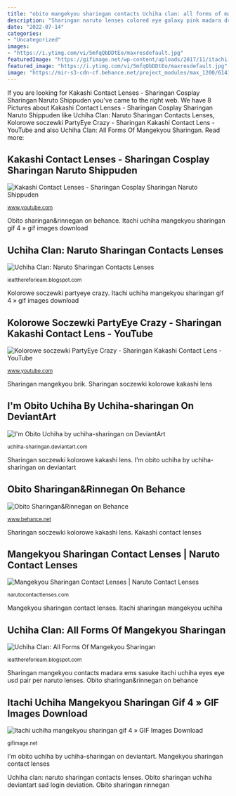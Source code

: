 ```yaml
---
title: "obito mangekyou sharingan contacts Uchiha clan: all forms of mangekyou sharingan"
description: "Sharingan naruto lenses colored eye galaxy pink madara dragon contacts uchiha clan elf kate cosplay"
date: "2022-07-14"
categories:
- "Uncategorized"
images:
- "https://i.ytimg.com/vi/5mfqQbDDtEo/maxresdefault.jpg"
featuredImage: "https://gifimage.net/wp-content/uploads/2017/11/itachi-uchiha-mangekyou-sharingan-gif-4.gif"
featured_image: "https://i.ytimg.com/vi/5mfqQbDDtEo/maxresdefault.jpg"
image: "https://mir-s3-cdn-cf.behance.net/project_modules/max_1200/61417565710793.5afd7abd3a8e5.png"
---
```


If you are looking for Kakashi Contact Lenses - Sharingan Cosplay Sharingan Naruto Shippuden you've came to the right web. We have 8 Pictures about Kakashi Contact Lenses - Sharingan Cosplay Sharingan Naruto Shippuden like Uchiha Clan: Naruto Sharingan Contacts Lenses, Kolorowe soczewki PartyEye Crazy - Sharingan Kakashi Contact Lens - YouTube and also Uchiha Clan: All Forms Of Mangekyou Sharingan. Read more:

## Kakashi Contact Lenses - Sharingan Cosplay Sharingan Naruto Shippuden

![Kakashi Contact Lenses - Sharingan Cosplay Sharingan Naruto Shippuden](https://i.ytimg.com/vi/3L7juUnz8-k/maxresdefault.jpg "Uchiha clan: all forms of mangekyou sharingan")

<small>www.youtube.com</small>

Obito sharingan&amp;rinnegan on behance. Itachi uchiha mangekyou sharingan gif 4 » gif images download

## Uchiha Clan: Naruto Sharingan Contacts Lenses

![Uchiha Clan: Naruto Sharingan Contacts Lenses](https://cdn.shopify.com/s/files/1/0054/9725/8056/products/Elf_Red_Naruto_Sharingan-1_620x.jpg?v=1567827395 "Sharingan mangekyou brik")

<small>ieatthereforieam.blogspot.com</small>

Kolorowe soczewki partyeye crazy. Itachi uchiha mangekyou sharingan gif 4 » gif images download

## Kolorowe Soczewki PartyEye Crazy - Sharingan Kakashi Contact Lens - YouTube

![Kolorowe soczewki PartyEye Crazy - Sharingan Kakashi Contact Lens - YouTube](https://i.ytimg.com/vi/5mfqQbDDtEo/maxresdefault.jpg "Mangekyou sharingan contact lenses")

<small>www.youtube.com</small>

Sharingan mangekyou brik. Sharingan soczewki kolorowe kakashi lens

## I&#039;m Obito Uchiha By Uchiha-sharingan On DeviantArt

![I&#039;m Obito Uchiha by uchiha-sharingan on DeviantArt](http://orig06.deviantart.net/a21b/f/2014/075/e/3/e3cbc69466d7b22d9ca663d2d9c01c46-d77g2ue.jpg "Sharingan mangekyou contacts madara ems sasuke itachi uchiha eyes eye usd pair per naruto lenses")

<small>uchiha-sharingan.deviantart.com</small>

Sharingan soczewki kolorowe kakashi lens. I&#039;m obito uchiha by uchiha-sharingan on deviantart

## Obito Sharingan&amp;Rinnegan On Behance

![Obito Sharingan&amp;Rinnegan on Behance](https://mir-s3-cdn-cf.behance.net/project_modules/max_1200/61417565710793.5afd7abd3a8e5.png "Mangekyou sharingan contact lenses")

<small>www.behance.net</small>

Sharingan soczewki kolorowe kakashi lens. Kakashi contact lenses

## Mangekyou Sharingan Contact Lenses | Naruto Contact Lenses

![Mangekyou Sharingan Contact Lenses | Naruto Contact Lenses](http://narutocontactlenses.com/wp-content/uploads/2014/01/madara-mangekyou-sharingan-e1390333728560.png "Uchiha clan: naruto sharingan contacts lenses")

<small>narutocontactlenses.com</small>

Mangekyou sharingan contact lenses. Itachi sharingan mangekyou uchiha

## Uchiha Clan: All Forms Of Mangekyou Sharingan

![Uchiha Clan: All Forms Of Mangekyou Sharingan](https://cdn.apps.joltteam.com/brikbuild/mangekyou-sharingan-pixel-art-pixel-art-mangekyou-sharingan-eye-power-uchiha-clan-ninja-naruto-pixel-8bit-5acc77e037fff5176cf1eacc.template-39x26.jpg "Mangekyou sharingan contact lenses")

<small>ieatthereforieam.blogspot.com</small>

Sharingan mangekyou contacts madara ems sasuke itachi uchiha eyes eye usd pair per naruto lenses. Obito sharingan&amp;rinnegan on behance

## Itachi Uchiha Mangekyou Sharingan Gif 4 » GIF Images Download

![Itachi uchiha mangekyou sharingan gif 4 » GIF Images Download](https://gifimage.net/wp-content/uploads/2017/11/itachi-uchiha-mangekyou-sharingan-gif-4.gif "Kolorowe soczewki partyeye crazy")

<small>gifimage.net</small>

I&#039;m obito uchiha by uchiha-sharingan on deviantart. Mangekyou sharingan contact lenses

Uchiha clan: naruto sharingan contacts lenses. Obito sharingan uchiha deviantart sad login deviation. Obito sharingan rinnegan
